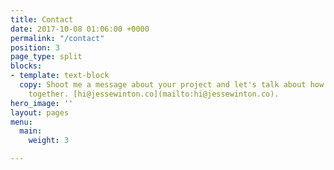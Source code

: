 ```yaml
---
title: Contact
date: 2017-10-08 01:06:00 +0000
permalink: "/contact"
position: 3
page_type: split
blocks:
- template: text-block
  copy: Shoot me a message about your project and let's talk about how we can work
    together. [hi@jessewinton.co](mailto:hi@jessewinton.co).
hero_image: ''
layout: pages
menu:
  main:
    weight: 3

---
```

